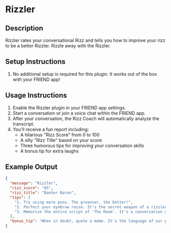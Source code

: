 # Rizzler

## Description
Rizzler rates your conversational Rizz and tells you how to improve your rizz to be a better Rizzler. Rizzle away with the Rizzler.

## Setup Instructions
1. No additional setup is required for this plugin. It works out of the box with your FRIEND app!

## Usage Instructions
1. Enable the Rizzler plugin in your FRIEND app settings.
2. Start a conversation or join a voice chat within the FRIEND app.
3. After your conversation, the Rizz Coach will automatically analyze the transcript.
4. You'll receive a fun report including:
   - A hilarious "Rizz Score" from 0 to 100
   - A silly "Rizz Title" based on your score
   - Three humorous tips for improving your conversation skills
   - A bonus tip for extra laughs

## Example Output
```json
{
  "message": "Rizzler",
  "rizz_score": "85",
  "rizz_title": "Banter Baron",
  "tips": [
    "1. Try using more puns. The groanier, the better!",
    "2. Perfect your eyebrow raise. It's the secret weapon of a rizzler.",
    "3. Memorize the entire script of 'The Room'. It's a conversation goldmine!"
  ],
  "bonus_tip": "When in doubt, quote a meme. It's the language of our people!"
}